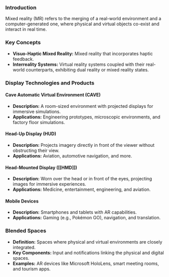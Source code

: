 ### Introduction
Mixed reality (MR) refers to the merging of a real-world environment and a computer-generated one, where physical and virtual objects co-exist and interact in real time.

### Key Concepts
- **Visuo-Haptic Mixed Reality:** Mixed reality that incorporates haptic feedback.
- **Interreality Systems:** Virtual reality systems coupled with their real-world counterparts, exhibiting dual reality or mixed reality states.

### Display Technologies and Products
#### Cave Automatic Virtual Environment (CAVE)
- **Description:** A room-sized environment with projected displays for immersive simulations.
- **Applications:** Engineering prototypes, microscopic environments, and factory floor simulations.

#### Head-Up Display (HUD)
- **Description:** Projects imagery directly in front of the viewer without obstructing their view.
- **Applications:** Aviation, automotive navigation, and more.

#### Head-Mounted Display ([[HMD]])
- **Description:** Worn over the head or in front of the eyes, projecting images for immersive experiences.
- **Applications:** Medicine, entertainment, engineering, and aviation.

#### Mobile Devices
- **Description:** Smartphones and tablets with AR capabilities.
- **Applications:** Gaming (e.g., Pokémon GO), navigation, and translation.

### Blended Spaces
- **Definition:** Spaces where physical and virtual environments are closely integrated.
- **Key Components:** Input and notifications linking the physical and digital spaces.
- **Examples:** AR devices like Microsoft HoloLens, smart meeting rooms, and tourism apps.